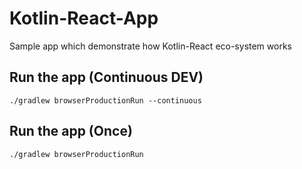 # Kotlin-React-App
Sample app which demonstrate how Kotlin-React eco-system works

## Run the app (Continuous DEV)

    ./gradlew browserProductionRun --continuous

## Run the app (Once)

    ./gradlew browserProductionRun
